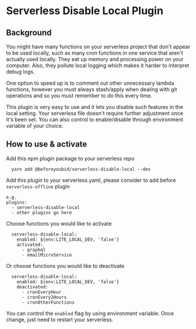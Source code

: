 # Serverless Disable Local Plugin

## Background

You might have many functions on your serverless project that don't appear to be used locally, such as many cron
functions in one service that aren't actually used locally. They eat up memory and processing power on your computer.
Also, they pollute local logging which makes it harder to interpret debug logs.

One option to speed up is to comment out other unnecessary lambda functions, however you must always stash/apply when
dealing with git operations and so you must remember to do this every time.

This plugin is very easy to use and it lets you disable such features in the local setting. Your serverless file doesn't
require further adjustment once it's been set. You can also control to enable/disable through environment variable of
your choice.

## How to use & activate

Add this npm plugin package to your serverless repo

```
  yarn add @beforeyoubid/serverless-disable-local --dev
```

Add this plugin to your serverless.yaml, please consider to add before `serverless-offline` plugin

```
e.g.
plugins:
  - serverless-disable-local
  - other plugins go here
```

Choose functions you would like to activate

```
  serverless-disable-local:
    enabled: ${env:LITE_LOCAL_DEV, 'false'}
    activated:
      - graphql
      - emailMicroService
```

Or choose functions you would like to deactivate

```
  serverless-disable-local:
    enabled: ${env:LITE_LOCAL_DEV, 'false'}
    deactivated:
      - cronEveryHour
      - cronEvery2Hours
      - cronOtherFunctions
```

You can control the `enabled` flag by using environment variable. Once change, just need to restart your serverless.
